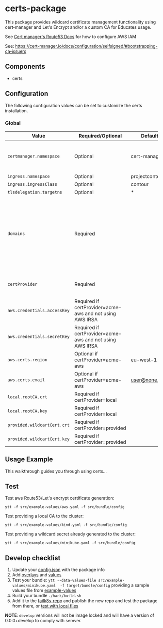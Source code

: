 # certs-package

This package provides wildcard certificate management functionality using cert-manager and Let's Encrypt and/or a custom CA for Educates usage.

See [Cert manager's Route53 Docs](https://docs.cert-manager.io/en/release-0.11/tasks/issuers/setup-acme/dns01/route53.html) for how to configure AWS IAM

See: https://cert-manager.io/docs/configuration/selfsigned/#bootstrapping-ca-issuers

## Components

- certs

## Configuration

The following configuration values can be set to customize the certs installation.

### Global

| Value                       | Required/Optional                                        | Default        | Description                                                                                        |
| --------------------------- | -------------------------------------------------------- | -------------- | -------------------------------------------------------------------------------------------------- |
| `certmanager.namespace`     | Optional                                                 | cert-manager   | The namespace in which to deploy certs.                                                            |
| `ingress.namespace`         | Optional                                                 | projectcontour |                                                                                                    |
| `ingress.ingressClass`      | Optional                                                 | contour        |                                                                                                    |
| `tlsdelegation.targetns`    | Optional                                                 | \*             |                                                                                                    |
| `domains`                   | Required                                                 | <EMPTY>        | List of domains to generate a wildcard for. Wildcard `*` will be added to the provided domain name |
| `certProvider`              | Required                                                 | <EMPTY>        | Values: acme-aws, local, provided                                                                  |
| `aws.credentials.accessKey` | Required if certProvider=acme-aws and not using AWS IRSA | <EMPTY>        |                                                                                                    |
| `aws.credentials.secretKey` | Required if certProvider=acme-aws and not using AWS IRSA | <EMPTY>        |                                                                                                    |
| `aws.certs.region`          | Optional if certProvider=acme-aws                        | eu-west-1      |                                                                                                    |
| `aws.certs.email`           | Optional if certProvider=acme-aws                        | user@none.com  |                                                                                                    |
| `local.rootCA.crt`          | Required if certProvider=local                           | <EMPTY>        |                                                                                                    |
| `local.rootCA.key`          | Required if certProvider=local                           | <EMPTY>        |                                                                                                    |
| `provided.wildcartCert.crt` | Required if certProvider=provided                        | <EMPTY>        |                                                                                                    |
| `provided.wildcartCert.key` | Required if certProvider=provided                        | <EMPTY>        |                                                                                                    |

## Usage Example

This walkthrough guides you through using certs...

## Test

Test aws Route53/Let's encrypt certificate generation:

```
ytt -f src/example-values/aws.yaml -f src/bundle/config
```

Test providing a local CA to the cluster:

```
ytt -f src/example-values/kind.yaml -f src/bundle/config
```

Test providing a wildcard secret already generated to the cluster:

```
ytt -f src/example-values/minikube.yaml -f src/bundle/config
```

## Develop checklist

1. Update your [config.json](./config.json) with the package info
2. Add [overlays](./src/bundle/config/overlays/) and [values](./src/bundle/config/values.yaml)
3. Test your bundle: `ytt --data-values-file src/example-values/minikube.yaml  -f target/bundle/config` providing a sample values file from [example-values](./src/examples-values/)
4. Build your bundle `./hack/build.sh`
5. Add it to the [failk8s-repo](https://github.com/failk8s-packages/failk8s-repo) and publish the new repo and test the package from there, or [test with local files](./target/test)

**NOTE**: `develop` versions will not be image locked and will have a version of 0.0.0+develop to comply with semver.
